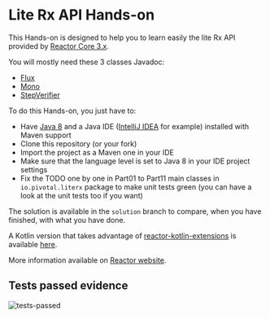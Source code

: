 # Lite Rx API Hands-on

This Hands-on is designed to help you to learn easily the lite Rx API provided by [Reactor Core 3.x](https://github.com/reactor/reactor-core/).

You will mostly need these 3 classes Javadoc:

 - [Flux](https://projectreactor.io/docs/core/release/api/reactor/core/publisher/Flux.html)
 - [Mono](https://projectreactor.io/docs/core/release/api/reactor/core/publisher/Mono.html)
 - [StepVerifier](https://projectreactor.io/docs/test/release/api/reactor/test/StepVerifier.html)
 
To do this Hands-on, you just have to:

 - Have [Java 8](https://www.oracle.com/technetwork/java/javase/downloads/jdk8-downloads-2133151.html) and a Java IDE ([IntelliJ IDEA](https://www.jetbrains.com/idea/) for example) installed with Maven support
 - Clone this repository (or your fork)
 - Import the project as a Maven one in your IDE
 - Make sure that the language level is set to Java 8 in your IDE project settings
 - Fix the TODO one by one in Part01 to Part11 main classes in `io.pivotal.literx` package
   to make unit tests green (you can have a look at the unit tests too if you want)

The solution is available in the `solution` branch to compare, when you have finished, with what you have done.

A Kotlin version that takes advantage of [reactor-kotlin-extensions](https://github.com/reactor/reactor-kotlin-extensions) is available [here](https://github.com/eddumelendez/reactor-kotlin-workshop).
 
More information available on [Reactor website](https://projectreactor.io).

## Tests passed evidence
![tests-passed](https://user-images.githubusercontent.com/64755135/170690602-3fdc90f1-d672-49f3-85b9-5802589ea052.png)

